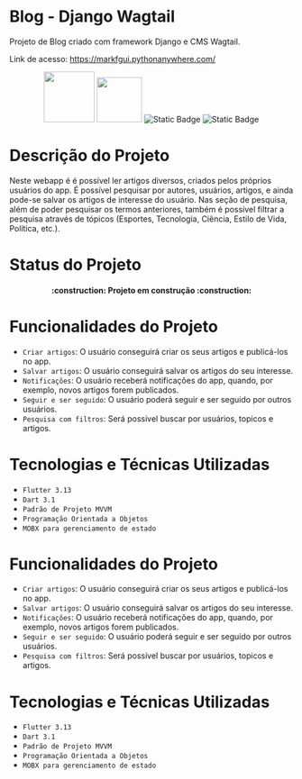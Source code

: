 # Blog - Django Wagtail

Projeto de Blog criado com framework Django e CMS Wagtail.

Link de acesso: https://markfgui.pythonanywhere.com/
<br>

<p align="center">

<img src="https://cdn.jsdelivr.net/gh/devicons/devicon@latest/icons/django/django-plain-wordmark.svg" width=90/>
<img src="https://cdn.jsdelivr.net/gh/devicons/devicon@latest/icons/python/python-original.svg" width=80/>
<img alt="Static Badge" src="https://img.shields.io/badge/status-Conclu%C3%ADdo-green">
<img alt="Static Badge" src="https://img.shields.io/badge/version-1.0.0-red">     
</p>

# Descrição do Projeto

Neste webapp é é possível ler artigos diversos, criados pelos próprios usuários do app. É possível pesquisar por autores, usuários, artigos, e ainda pode-se salvar os artigos de interesse do usuário. Nas seção de pesquisa, além de poder pesquisar os termos anteriores, também é possível filtrar a pesquisa através de tópicos (Esportes, Tecnologia, Ciência, Estilo de Vida, Política, etc.).

# Status do Projeto

<h4 align="center"> 
    :construction:  Projeto em construção  :construction:
</h4>

# Funcionalidades do Projeto

- `Criar artigos`: O usuário conseguirá criar os seus artigos e publicá-los no app.
- `Salvar artigos`: O usuário conseguirá salvar os artigos do seu interesse.
- `Notificações`: O usuário receberá notificações do app, quando, por exemplo, novos artigos forem publicados.
- `Seguir e ser seguido`: O usuário poderá seguir e ser seguido por outros usuários.
- `Pesquisa com filtros`: Será possível buscar por usuários, topicos e artigos.

# Tecnologias e Técnicas Utilizadas

- `Flutter 3.13`
- `Dart 3.1`
- `Padrão de Projeto MVVM`
- `Programação Orientada a Objetos`
- `MOBX para gerenciamento de estado`


# Funcionalidades do Projeto

- `Criar artigos`: O usuário conseguirá criar os seus artigos e publicá-los no app.
- `Salvar artigos`: O usuário conseguirá salvar os artigos do seu interesse.
- `Notificações`: O usuário receberá notificações do app, quando, por exemplo, novos artigos forem publicados.
- `Seguir e ser seguido`: O usuário poderá seguir e ser seguido por outros usuários.
- `Pesquisa com filtros`: Será possível buscar por usuários, topicos e artigos.

# Tecnologias e Técnicas Utilizadas

- `Flutter 3.13`
- `Dart 3.1`
- `Padrão de Projeto MVVM`
- `Programação Orientada a Objetos`
- `MOBX para gerenciamento de estado`
